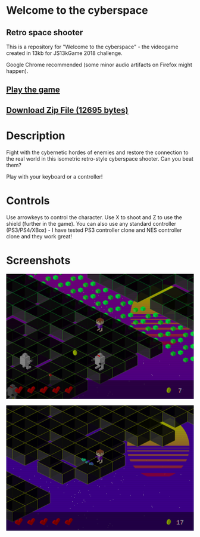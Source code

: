 # Welcome to the cyberspace
## Retro space shooter

This is a repository for "Welcome to the cyberspace" - the videogame created in 13kb for JS13kGame 2018 challenge.

Google Chrome recommended (some minor audio artifacts on Firefox might happen).

## [Play the game](https://kulak-at.github.io/welcome-to-the-cyberspace)

## [Download Zip File (12695 bytes)](https://github.com/kulak-at/welcome-to-the-cyberspace/raw/master/build.zip)

# Description
Fight with the cybernetic hordes of enemies and restore the connection to the real world in this isometric retro-style cyberspace shooter. Can you beat them?

Play with your keyboard or a controller!


# Controls
Use arrowkeys to control the character. Use X to shoot and Z to use the shield (further in the game).
You can also use any standard controller (PS3/PS4/XBox) - I have tested PS3 controller clone and NES controller clone and they work great!

# Screenshots
![Screenshot 1](./shots/sh1.png)


![Screenshot 2](./shots/sh2.png)